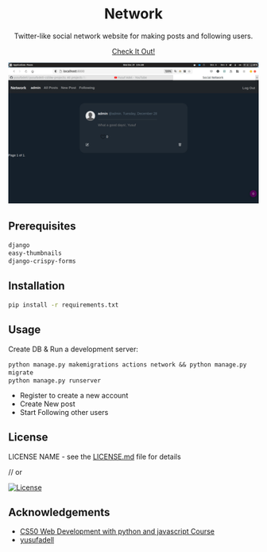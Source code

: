 <h1 align="center">Network</h1>

<p align="center">Twitter-like social network website for making posts and following users.</p>

<p align="center"><a href="#site">Check It Out!</a>


[![vido_thumbnail](./media/th.png)](https://www.youtube.com/watch?v=ejGTdwSFK50)

## Prerequisites

```
django
easy-thumbnails
django-crispy-forms
```

## Installation

```sh
pip install -r requirements.txt
```

## Usage

Create DB & Run a development server:

```
python manage.py makemigrations actions network && python manage.py migrate
python manage.py runserver
```

-   Register to create a new account
-   Create New post
-   Start Following other users

## License

LICENSE NAME - see the [LICENSE.md](link_to_license_file) file for details

// or

[![License](https://img.shields.io/badge/License-Apache%202.0-blue.svg)](https://opensource.org/licenses/Apache-2.0)

## Acknowledgements

-   [CS50 Web Development with python and javascript Course](https://cs50.harvard.edu/web/)
-   [yusufadell](linkedin.com/in/yusufadell/)
